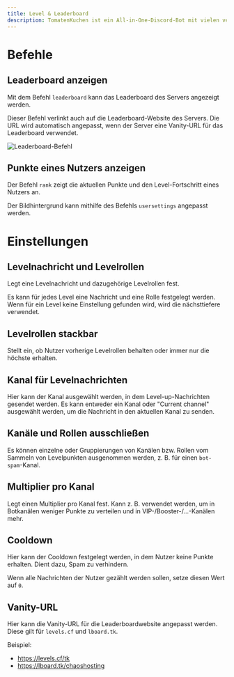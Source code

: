 ```yaml
---
title: Level & Leaderboard
description: TomatenKuchen ist ein All-in-One-Discord-Bot mit vielen verschiedenen Funktionen. Erklärt das Levelsystem und Leaderboards von TomatenKuchen
---
```


# Befehle

## Leaderboard anzeigen
Mit dem Befehl `leaderboard` kann das Leaderboard des Servers angezeigt werden.

Dieser Befehl verlinkt auch auf die Leaderboard-Website des Servers. Die URL wird automatisch angepasst, wenn der Server eine Vanity-URL für das Leaderboard verwendet.

![Leaderboard-Befehl](/img/leaderboard.png)

## Punkte eines Nutzers anzeigen
Der Befehl `rank` zeigt die aktuellen Punkte und den Level-Fortschritt eines Nutzers an.

Der Bildhintergrund kann mithilfe des Befehls `usersettings` angepasst werden.

# Einstellungen

## Levelnachricht und Levelrollen
Legt eine Levelnachricht und dazugehörige Levelrollen fest.

Es kann für jedes Level eine Nachricht und eine Rolle festgelegt werden. Wenn für ein Level keine Einstellung gefunden wird, wird die nächsttiefere verwendet.

## Levelrollen stackbar
Stellt ein, ob Nutzer vorherige Levelrollen behalten oder immer nur die höchste erhalten.

## Kanal für Levelnachrichten
Hier kann der Kanal ausgewählt werden, in dem Level-up-Nachrichten gesendet werden. Es kann entweder ein Kanal oder "Current channel" ausgewählt werden, um die Nachricht in den aktuellen Kanal zu senden.

## Kanäle und Rollen ausschließen
Es können einzelne oder Gruppierungen von Kanälen bzw. Rollen vom Sammeln von Levelpunkten ausgenommen werden, z. B. für einen `bot-spam`-Kanal.

## Multiplier pro Kanal
Legt einen Multiplier pro Kanal fest. Kann z. B. verwendet werden, um in Botkanälen weniger Punkte zu verteilen und in VIP-/Booster-/...-Kanälen mehr.

## Cooldown
Hier kann der Cooldown festgelegt werden, in dem Nutzer keine Punkte erhalten. Dient dazu, Spam zu verhindern.

Wenn alle Nachrichten der Nutzer gezählt werden sollen, setze diesen Wert auf `0`.

## Vanity-URL
Hier kann die Vanity-URL für die Leaderboardwebsite angepasst werden.
Diese gilt für `levels.cf` und `lboard.tk`.

Beispiel:
- https://levels.cf/tk
- https://lboard.tk/chaoshosting
